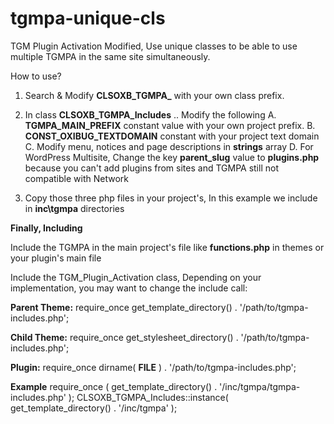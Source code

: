 # tgmpa-unique-cls
TGM Plugin Activation Modified, Use unique classes to be able to use multiple TGMPA in the same site simultaneously.

How to use?

1. Search & Modify **CLSOXB_TGMPA_** with your own class prefix.

2. In class **CLSOXB_TGMPA_Includes** .. Modify the following
  A. **TGMPA_MAIN_PREFIX** constant value with your own project prefix.
  B. **CONST_OXIBUG_TEXTDOMAIN** constant with your project text domain
  C. Modify menu, notices and page descriptions in **strings** array
  D. For WordPress Multisite, Change the key **parent_slug** value to **plugins.php** because you can't add plugins from sites and TGMPA still not compatible with Network
  
3. Copy those three php files in your project's, In this example we include in **inc\tgmpa** directories

**Finally, Including**

Include the TGMPA in the main project's file like **functions.php** in themes or your plugin's main file

Include the TGM_Plugin_Activation class, Depending on your implementation, you may want to change the include call:
 
**Parent Theme:**
require_once     get_template_directory()    . '/path/to/tgmpa-includes.php';
 
**Child Theme:**
require_once     get_stylesheet_directory()  . '/path/to/tgmpa-includes.php';
 
**Plugin:**
require_once     dirname( __FILE__ )         . '/path/to/tgmpa-includes.php';
 
**Example**
require_once ( get_template_directory() . '/inc/tgmpa/tgmpa-includes.php' );
CLSOXB_TGMPA_Includes::instance( get_template_directory() . '/inc/tgmpa' );
